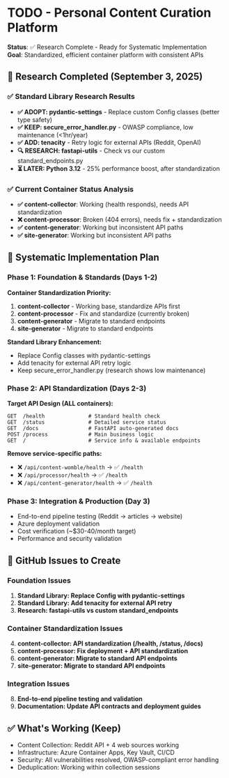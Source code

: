 # TODO - Personal Content Curation Platform

**Status**: ✅ Research Complete - Ready for Systematic Implementation  
**Goal**: Standardized, efficient container platform with consistent APIs

## 🔬 Research Completed (September 3, 2025)

### ✅ Standard Library Research Results
- **✅ ADOPT: pydantic-settings** - Replace custom Config classes (better type safety)
- **✅ KEEP: secure_error_handler.py** - OWASP compliance, low maintenance (<1hr/year)
- **✅ ADD: tenacity** - Retry logic for external APIs (Reddit, OpenAI)
- **🔍 RESEARCH: fastapi-utils** - Check vs our custom standard_endpoints.py
- **⏳ LATER: Python 3.12** - 25% performance boost, after standardization

### ✅ Current Container Status Analysis
- **✅ content-collector**: Working (health responds), needs API standardization
- **❌ content-processor**: Broken (404 errors), needs fix + standardization  
- **✅ content-generator**: Working but inconsistent API paths
- **✅ site-generator**: Working but inconsistent API paths

## 🎯 Systematic Implementation Plan

### Phase 1: Foundation & Standards (Days 1-2)
**Container Standardization Priority:**
1. **content-collector** - Working base, standardize APIs first
2. **content-processor** - Fix and standardize (currently broken)
3. **content-generator** - Migrate to standard endpoints
4. **site-generator** - Migrate to standard endpoints

**Standard Library Enhancement:**
- Replace Config classes with pydantic-settings
- Add tenacity for external API retry logic
- Keep secure_error_handler.py (research shows low maintenance)

### Phase 2: API Standardization (Days 2-3)
**Target API Design (ALL containers):**
```
GET  /health              # Standard health check
GET  /status              # Detailed service status
GET  /docs                # FastAPI auto-generated docs  
POST /process             # Main business logic
GET  /                    # Service info & available endpoints
```

**Remove service-specific paths:**
- ❌ `/api/content-womble/health` → ✅ `/health`
- ❌ `/api/processor/health` → ✅ `/health`
- ❌ `/api/content-generator/health` → ✅ `/health`

### Phase 3: Integration & Production (Day 3)
- End-to-end pipeline testing (Reddit → articles → website)
- Azure deployment validation
- Cost verification (~$30-40/month target)
- Performance and security validation

## 🎫 GitHub Issues to Create

### Foundation Issues
1. **Standard Library: Replace Config with pydantic-settings**
2. **Standard Library: Add tenacity for external API retry**
3. **Research: fastapi-utils vs custom standard_endpoints**

### Container Standardization Issues  
4. **content-collector: API standardization (/health, /status, /docs)**
5. **content-processor: Fix deployment + API standardization**
6. **content-generator: Migrate to standard API endpoints**
7. **site-generator: Migrate to standard API endpoints**

### Integration Issues
8. **End-to-end pipeline testing and validation**
9. **Documentation: Update API contracts and deployment guides**

## ✅ What's Working (Keep)
- Content Collection: Reddit API + 4 web sources working
- Infrastructure: Azure Container Apps, Key Vault, CI/CD
- Security: All vulnerabilities resolved, OWASP-compliant error handling
- Deduplication: Working within collection sessions
